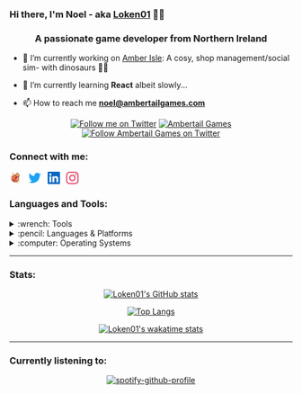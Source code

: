### Hi there, I'm Noel - aka [Loken01][twitter] 👋✨

<h3 align="center">A passionate game developer from Northern Ireland</h3>

- 🔭 I’m currently working on [Amber Isle][atWebsite]: A cosy, shop management/social sim- with dinosaurs 🦖💛

- 🌱 I’m currently learning **React** albeit slowly...

- 📫 How to reach me **noel@ambertailgames.com**

<div align="center">
    
[![Follow me on Twitter](https://img.shields.io/twitter/follow/loken01?color=1DA1F2&logo=twitter&style=for-the-badge)][twitter]
[![Ambertail Games](https://img.shields.io/website?label=AMBERTAIL%20GAMES&style=for-the-badge&up_message=UP&url=https%3A%2F%2Fwww.ambertailgames.com)][atWebsite]
[![Follow Ambertail Games on Twitter](https://img.shields.io/twitter/follow/AmbertailGames?color=FF9525&logo=twitter&logoColor=FF9525&style=for-the-badge)][atTwitter]

</div>
    
### Connect with me:

[<img alt="ambertailgames.com" width="22px" fill="red" src="./images/at_dark.png"/>][atWebsite]
&nbsp;
[<img alt="twitter.com/loken01" width="22px" src="./images/twitter.png"/>][twitter]
&nbsp;
[<img alt="linkedin.com/in/noel-watters" width="22px" src="./images/linkedin.png"/>][linkedin]
&nbsp;
[<img alt="instagram.com/loken01" width="22px" src="./images/instagram.png"/>][instagram]
<br>

### Languages and Tools:

<details>
    <summary>:wrench: Tools</summary>
    <br/>
    &emsp;
    <img style="padding-left:2em" alt="Unity" width="26px" height="26px" src="https://www.vectorlogo.zone/logos/unity3d/unity3d-icon.svg" />
    &nbsp;
    <img alt="Unreal Engine" width="26px" height="26px" src="https://raw.githubusercontent.com/kenangundogan/fontisto/036b7eca71aab1bef8e6a0518f7329f13ed62f6b/icons/svg/brand/unreal-engine.svg" />
    &nbsp;
    <img alt="Jetbrains Rider1" width="26px" height="26px" src="./images/rider.png"/>
    &nbsp;
    <img alt="Visual Studio Code" width="26px" height="26px" src="https://raw.githubusercontent.com/github/explore/80688e429a7d4ef2fca1e82350fe8e3517d3494d/topics/visual-studio-code/visual-studio-code.png" />
    &nbsp;
    <img alt="Blender" width="26px" height="26px" src="https://download.blender.org/branding/community/blender_community_badge_white.svg" />
    &nbsp;
    <img alt="Git" width="26px" height="26px" src="https://raw.githubusercontent.com/github/explore/80688e429a7d4ef2fca1e82350fe8e3517d3494d/topics/git/git.png" />
    &nbsp;
    <img alt="GitHub" width="26px" height="26px" src="https://raw.githubusercontent.com/github/explore/78df643247d429f6cc873026c0622819ad797942/topics/github/github.png" />
    &nbsp;
    <img alt="Terminal" width="26px" height="26px" src="https://raw.githubusercontent.com/github/explore/80688e429a7d4ef2fca1e82350fe8e3517d3494d/topics/terminal/terminal.png" />
    <br/>
</details>
<details>
    <summary>:pencil: Languages & Platforms</summary>
    <br/>
    &emsp; 
    <img style="padding-left:2em" alt="dotnet" width="26px" height="26px" src="https://raw.githubusercontent.com/devicons/devicon/master/icons/dot-net/dot-net-original-wordmark.svg"/>
    &nbsp;
    <img alt="C#" width="26px" height="26px" src="https://raw.githubusercontent.com/devicons/devicon/master/icons/csharp/csharp-original.svg" />
    &nbsp;    
    <img alt="C++" width="26px" height="26px" src="https://raw.githubusercontent.com/devicons/devicon/master/icons/cplusplus/cplusplus-original.svg" />
    &nbsp;
    <img alt="HTML5" width="26px" height="26px" src="https://raw.githubusercontent.com/github/explore/80688e429a7d4ef2fca1e82350fe8e3517d3494d/topics/html/html.png" />
    &nbsp;
    <img alt="CSS3" width="26px" height="26px" src="https://raw.githubusercontent.com/github/explore/80688e429a7d4ef2fca1e82350fe8e3517d3494d/topics/css/css.png" />
    &nbsp;
    <img alt="JavaScript" width="26px" height="26px" src="https://raw.githubusercontent.com/github/explore/80688e429a7d4ef2fca1e82350fe8e3517d3494d/topics/javascript/javascript.png" />
    &nbsp;
    <img alt="Node.js" width="26px" height="26px" src="https://raw.githubusercontent.com/github/explore/80688e429a7d4ef2fca1e82350fe8e3517d3494d/topics/nodejs/nodejs.png" />
    &nbsp;
    <img alt="SQL" width="26px" height="26px" src="https://raw.githubusercontent.com/github/explore/80688e429a7d4ef2fca1e82350fe8e3517d3494d/topics/sql/sql.png" />
    &nbsp;
    <img alt="MySQL" width="26px" height="26px" src="https://raw.githubusercontent.com/github/explore/80688e429a7d4ef2fca1e82350fe8e3517d3494d/topics/mysql/mysql.png" />
    &nbsp;
    <img alt="OpenCV" width="26px" height="26px" src="https://www.vectorlogo.zone/logos/opencv/opencv-icon.svg" />
    <br/>
</details>
<details>
    <summary>:computer: Operating Systems</summary>
    <br/>
    &emsp;
    <img style="padding-left:2em" alt="Windows" width="26px" height="26px" src="https://raw.githubusercontent.com/github/explore/80688e429a7d4ef2fca1e82350fe8e3517d3494d/topics/windows/windows.png" />
    &nbsp;
    <img alt="Ubuntu" width="26px" height="26px" src="https://raw.githubusercontent.com/github/explore/80688e429a7d4ef2fca1e82350fe8e3517d3494d/topics/ubuntu/ubuntu.png" />
    &nbsp;
    <img alt="Android" width="26px" height="26px" src="https://raw.githubusercontent.com/github/explore/80688e429a7d4ef2fca1e82350fe8e3517d3494d/topics/android/android.png" />
    <br/>
</details>

---

### Stats:

<div align="center">

[![Loken01's GitHub stats](https://github-readme-stats.vercel.app/api?username=Loken01&show_icons=true&theme=dark)][github]

[![Top Langs](https://github-readme-stats.vercel.app/api/top-langs/?username=Loken01&theme=dark&layout=compact)][github]

[![Loken01's wakatime stats](https://github-readme-stats.vercel.app/api/wakatime?username=Loken01&theme=dark&layout=compact)][github]

</div>
    
---

### Currently listening to:

<div align="center">
    
[![spotify-github-profile](https://spotify-github-profile.vercel.app/api/view?uid=noel_watters&cover_image=true&theme=novatorem)][github]
    
</div>

[atWebsite]: https://ambertailgames.com
[atTwitter]: https://twitter.com/AmbertailGames
[twitter]: https://twitter.com/loken01
[linkedin]: https://www.linkedin.com/in/noel-watters
[instagram]: https://www.instagram.com/loken01
[github]: https://github.com/Loken01

<!--- 
Find the github-readme-stats widgets at https://github.com/anuraghazra/github-readme-stats 
Find the spotify widget at https://github.com/kittinan/spotify-github-profile
--->

